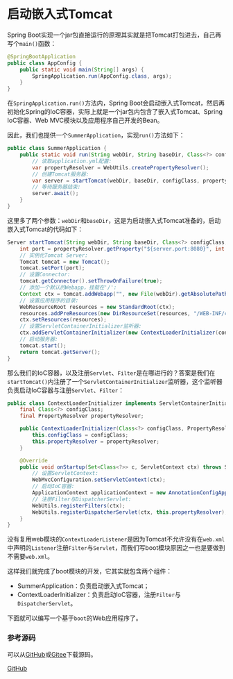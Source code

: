 # 启动嵌入式Tomcat

Spring Boot实现一个jar包直接运行的原理其实就是把Tomcat打包进去，自己再写个`main()`函数：

```java
@SpringBootApplication
public class AppConfig {
    public static void main(String[] args) {
        SpringApplication.run(AppConfig.class, args);
    }
}
```

在`SpringApplication.run()`方法内，Spring Boot会启动嵌入式Tomcat，然后再初始化Spring的IoC容器，实际上就是一个jar包内包含了嵌入式Tomcat、Spring IoC容器、Web MVC模块以及应用程序自己开发的Bean。

因此，我们也提供一个`SummerApplication`，实现`run()`方法如下：

```java
public class SummerApplication {
    public static void run(String webDir, String baseDir, Class<?> configClass, String... args) {
        // 读取application.yml配置:
        var propertyResolver = WebUtils.createPropertyResolver();
        // 创建Tomcat服务器:
        var server = startTomcat(webDir, baseDir, configClass, propertyResolver);
        // 等待服务器结束:
        server.await();
    }
}
```

这里多了两个参数：`webDir`和`baseDir`，这是为启动嵌入式Tomcat准备的，启动嵌入式Tomcat的代码如下：

```java
Server startTomcat(String webDir, String baseDir, Class<?> configClass, PropertyResolver propertyResolver) throws Exception {
    int port = propertyResolver.getProperty("${server.port:8080}", int.class);
    // 实例化Tomcat Server:
    Tomcat tomcat = new Tomcat();
    tomcat.setPort(port);
    // 设置Connector:
    tomcat.getConnector().setThrowOnFailure(true);
    // 添加一个默认的Webapp，挂载在'/':
    Context ctx = tomcat.addWebapp("", new File(webDir).getAbsolutePath());
    // 设置应用程序的目录:
    WebResourceRoot resources = new StandardRoot(ctx);
    resources.addPreResources(new DirResourceSet(resources, "/WEB-INF/classes", new File(baseDir).getAbsolutePath(), "/"));
    ctx.setResources(resources);
    // 设置ServletContainerInitializer监听器:
    ctx.addServletContainerInitializer(new ContextLoaderInitializer(configClass, propertyResolver), Set.of());
    // 启动服务器:
    tomcat.start();
    return tomcat.getServer();
}
```

那么我们的IoC容器，以及注册`Servlet`、`Filter`是在哪进行的？答案是我们在`startTomcat()`内注册了一个`ServletContainerInitializer`监听器，这个监听器负责启动IoC容器与注册`Servlet`、`Filter`：

```java
public class ContextLoaderInitializer implements ServletContainerInitializer {
    final Class<?> configClass;
    final PropertyResolver propertyResolver;

    public ContextLoaderInitializer(Class<?> configClass, PropertyResolver propertyResolver) {
        this.configClass = configClass;
        this.propertyResolver = propertyResolver;
    }

    @Override
    public void onStartup(Set<Class<?>> c, ServletContext ctx) throws ServletException {
        // 设置ServletContext:
        WebMvcConfiguration.setServletContext(ctx);
        // 启动IoC容器:
        ApplicationContext applicationContext = new AnnotationConfigApplicationContext(this.configClass, this.propertyResolver);
        // 注册Filter与DispatcherServlet:
        WebUtils.registerFilters(ctx);
        WebUtils.registerDispatcherServlet(ctx, this.propertyResolver);
    }
}
```

没有复用web模块的`ContextLoaderListener`是因为Tomcat不允许没有在`web.xml`中声明的`Listener`注册`Filter`与`Servlet`，而我们写boot模块原因之一也是要做到不需要`web.xml`。

这样我们就完成了boot模块的开发，它其实就包含两个组件：

- SummerApplication：负责启动嵌入式Tomcat；
- ContextLoaderInitializer：负责启动IoC容器，注册`Filter`与`DispatcherServlet`。

下面就可以编写一个基于`boot`的Web应用程序了。

### 参考源码

可以从[GitHub](https://github.com/youkechaung/summer-framework/tree/main/framework/summer-boot)或[Gitee](https://gitee.com/liaoxuefeng/summer-framework/tree/main/framework/summer-boot)下载源码。

<a class="git-explorer" href="https://github.com/youkechaung/summer-framework/tree/main/framework/summer-boot">GitHub</a>
